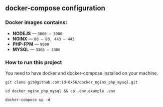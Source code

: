 ## docker-compose configuration
### Docker images contains:
- **NODEJS** — `3000 – 3000`
- **NGINX** — `80 – 80, 443 – 443`
- **PHP-FPM** — `9000`
- **MYSQL** — `3306 – 3306`
### How to run this project
You need to have docker and docker-compose installed on your machine.
```
git clone git@github.com:id-0x56/docker_nginx_php_mysql.git
```
```
cd docker_nginx_php_mysql && cp .env.example .env
```
```
docker-compose up -d
```
